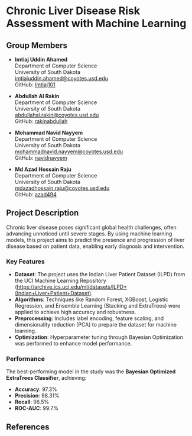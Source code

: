 # Chronic Liver Disease Risk Assessment with Machine Learning

## Group Members
- **Imtiaj Uddin Ahamed**  
  Department of Computer Science  
  University of South Dakota  
  [imtiajuddin.ahamed@coyotes.usd.edu](mailto:imtiajuddin.ahamed@coyotes.usd.edu)  
  GitHub: [Imtiaj101](https://github.com/Imtiaj101)

- **Abdullah Al Rakin**  
  Department of Computer Science  
  University of South Dakota  
  [abdullahal.rakin@coyotes.usd.edu](mailto:abdullahal.rakin@coyotes.usd.edu)  
  GitHub: [rakinabdullah](https://github.com/rakinabdullah)

- **Mohammad Navid Nayyem**  
  Department of Computer Science  
  University of South Dakota  
  [mohammadnavid.nayyem@coyotes.usd.edu](mailto:mohammadnavid.nayyem@coyotes.usd.edu)  
  GitHub: [navidnayyem](https://github.com/navidnayyem)

- **Md Azad Hossain Raju**  
  Department of Computer Science  
  University of South Dakota  
  [mdazadhossain.raju@coyotes.usd.edu](mailto:mdazadhossain.raju@coyotes.usd.edu)  
  GitHub: [azad494](https://github.com/azad494)
  
## Project Description
Chronic liver disease poses significant global health challenges, often advancing unnoticed until severe stages. By using machine learning models, this project aims to predict the presence and progression of liver disease based on patient data, enabling early diagnosis and intervention.


### Key Features
- **Dataset**: The project uses the Indian Liver Patient Dataset (ILPD) from the UCI Machine Learning Repository (https://archive.ics.uci.edu/ml/datasets/ILPD+(Indian+Liver+Patient+Dataset).
- **Algorithms**: Techniques like Random Forest, XGBoost, Logistic Regression, and Ensemble Learning (Stacking and ExtraTrees) were applied to achieve high accuracy and robustness.
- **Preprocessing**: Includes label encoding, feature scaling, and dimensionality reduction (PCA) to prepare the dataset for machine learning.
- **Optimization**: Hyperparameter tuning through Bayesian Optimization was performed to enhance model performance.

### Performance
The best-performing model in the study was the **Bayesian Optimized ExtraTrees Classifier**, achieving:
- **Accuracy**: 97.3%
- **Precision**: 98.31%
- **Recall**: 96.5%
- **ROC-AUC**: 99.7%

## References


